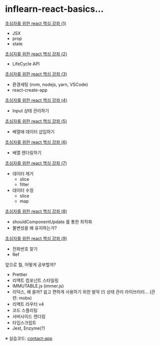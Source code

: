 # inflearn-react-basics...

[초심자를 위한 react 핵심 강좌 (1)](https://github.com/jeongmyeonghyeon/inflearn-react-basics/blob/master/docs/%EC%B4%88%EC%8B%AC%EC%9E%90%EB%A5%BC%20%EC%9C%84%ED%95%9C%20react%20%ED%95%B5%EC%8B%AC%20%EA%B0%95%EC%A2%8C%20(1)%20-%20JSX%2C%20props%2C%20state.md)

- JSX
- prop
- state

[초심자를 위한 react 핵심 강좌 (2)](https://github.com/jeongmyeonghyeon/inflearn-react-basics/blob/master/docs/%EC%B4%88%EC%8B%AC%EC%9E%90%EB%A5%BC%20%EC%9C%84%ED%95%9C%20react%20%ED%95%B5%EC%8B%AC%20%EA%B0%95%EC%A2%8C%20(2)%20-%20LifeCycle%20API.md)

- LifeCycle API

[초심자를 위한 react 핵심 강좌 (3)](https://github.com/jeongmyeonghyeon/inflearn-react-basics/blob/master/docs/%EC%B4%88%EC%8B%AC%EC%9E%90%EB%A5%BC%20%EC%9C%84%ED%95%9C%20react%20%ED%95%B5%EC%8B%AC%20%EA%B0%95%EC%A2%8C%20(3)%20-%20%ED%99%98%EA%B2%BD%EC%84%B8%ED%8C%85%2C%20react-create-app.md)

- 환경세팅 (nvm, nodejs, yarn, VSCode)
- react-create-app

[초심자를 위한 react 핵심 강좌 (4)](https://github.com/jeongmyeonghyeon/inflearn-react-basics/blob/master/docs/%EC%B4%88%EC%8B%AC%EC%9E%90%EB%A5%BC%20%EC%9C%84%ED%95%9C%20react%20%ED%95%B5%EC%8B%AC%20%EA%B0%95%EC%A2%8C%20(4)%20-%20Input%20%EC%83%81%ED%83%9C%20%EA%B4%80%EB%A6%AC.md)

- Input 상태 관리하기

[초심자를 위한 react 핵심 강좌 (5)](https://github.com/jeongmyeonghyeon/inflearn-react-basics/blob/master/docs/%EC%B4%88%EC%8B%AC%EC%9E%90%EB%A5%BC%20%EC%9C%84%ED%95%9C%20react%20%ED%95%B5%EC%8B%AC%20%EA%B0%95%EC%A2%8C%20(5)%20-%20%EB%B0%B0%EC%97%B4%20%EB%8B%A4%EB%A3%A8%EA%B8%B0.md)

- 배열에 데이터 삽입하기

[초심자를 위한 react 핵심 강좌 (6)](https://github.com/jeongmyeonghyeon/inflearn-react-basics/blob/master/docs/%EC%B4%88%EC%8B%AC%EC%9E%90%EB%A5%BC%20%EC%9C%84%ED%95%9C%20react%20%ED%95%B5%EC%8B%AC%20%EA%B0%95%EC%A2%8C%20(6)%20-%20%EB%B0%B0%EC%97%B4%20%EB%A0%8C%EB%8D%94%EB%A7%81%20%ED%95%98%EA%B8%B0%2C%20key.md)

- 배열 렌더링하기

[초심자를 위한 react 핵심 강좌 (7)](...)

- 데이터 제거
  - slice
  - filter
- 데이터 수정
  - slice
  - map

[초심자를 위한 react 핵심 강좌 (8)](...)

- shouldComponentUpdate 를 통한 최적화
- 불변성을 왜 유지하는가?

[초심자를 위한 react 핵심 강좌 (9)](...)

- 전화번호 찾기
- Ref



앞으로 뭘, 어떻게 공부할까?

- Prettier
- 리액트 컴포넌트 스타일링
- IMMUTABLE.js (immer.js)
- 리덕스, 왜 쓸까? 쉽고 편하게 사용하기 위한 발악 (!) 상태 관리 라이브러리... (관련: mobx)
- 리액트 라우터 v4
- 코드 스플리팅
- 서버사이드 렌더링
- 타입스크립트
- Jest, Enzyme(?)



※ 실습코드: [contact-app](https://github.com/jeongmyeonghyeon/contact-app)

